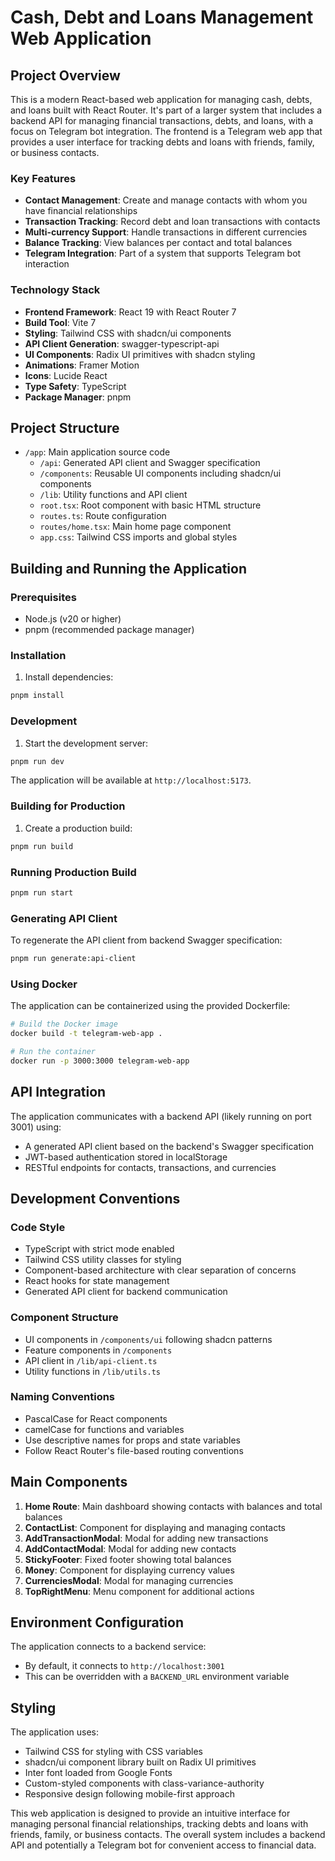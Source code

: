 # Cash, Debt and Loans Management Web Application

## Project Overview

This is a modern React-based web application for managing cash, debts, and loans built with React Router. It's part of a larger system that includes a backend API for managing financial transactions, debts, and loans, with a focus on Telegram bot integration. The frontend is a Telegram web app that provides a user interface for tracking debts and loans with friends, family, or business contacts.

### Key Features
- **Contact Management**: Create and manage contacts with whom you have financial relationships
- **Transaction Tracking**: Record debt and loan transactions with contacts
- **Multi-currency Support**: Handle transactions in different currencies
- **Balance Tracking**: View balances per contact and total balances
- **Telegram Integration**: Part of a system that supports Telegram bot interaction

### Technology Stack
- **Frontend Framework**: React 19 with React Router 7
- **Build Tool**: Vite 7
- **Styling**: Tailwind CSS with shadcn/ui components
- **API Client Generation**: swagger-typescript-api
- **UI Components**: Radix UI primitives with shadcn styling
- **Animations**: Framer Motion
- **Icons**: Lucide React
- **Type Safety**: TypeScript
- **Package Manager**: pnpm

## Project Structure

- `/app`: Main application source code
  - `/api`: Generated API client and Swagger specification
  - `/components`: Reusable UI components including shadcn/ui components
  - `/lib`: Utility functions and API client
  - `root.tsx`: Root component with basic HTML structure
  - `routes.ts`: Route configuration
  - `routes/home.tsx`: Main home page component
  - `app.css`: Tailwind CSS imports and global styles

## Building and Running the Application

### Prerequisites
- Node.js (v20 or higher)
- pnpm (recommended package manager)

### Installation
1. Install dependencies:
```bash
pnpm install
```

### Development
1. Start the development server:
```bash
pnpm run dev
```
The application will be available at `http://localhost:5173`.

### Building for Production
1. Create a production build:
```bash
pnpm run build
```

### Running Production Build
```bash
pnpm run start
```

### Generating API Client
To regenerate the API client from backend Swagger specification:
```bash
pnpm run generate:api-client
```

### Using Docker
The application can be containerized using the provided Dockerfile:

```bash
# Build the Docker image
docker build -t telegram-web-app .

# Run the container
docker run -p 3000:3000 telegram-web-app
```

## API Integration

The application communicates with a backend API (likely running on port 3001) using:
- A generated API client based on the backend's Swagger specification
- JWT-based authentication stored in localStorage
- RESTful endpoints for contacts, transactions, and currencies

## Development Conventions

### Code Style
- TypeScript with strict mode enabled
- Tailwind CSS utility classes for styling
- Component-based architecture with clear separation of concerns
- React hooks for state management
- Generated API client for backend communication

### Component Structure
- UI components in `/components/ui` following shadcn patterns
- Feature components in `/components` 
- API client in `/lib/api-client.ts`
- Utility functions in `/lib/utils.ts`

### Naming Conventions
- PascalCase for React components
- camelCase for functions and variables
- Use descriptive names for props and state variables
- Follow React Router's file-based routing conventions

## Main Components

1. **Home Route**: Main dashboard showing contacts with balances and total balances
2. **ContactList**: Component for displaying and managing contacts
3. **AddTransactionModal**: Modal for adding new transactions
4. **AddContactModal**: Modal for adding new contacts
5. **StickyFooter**: Fixed footer showing total balances
6. **Money**: Component for displaying currency values
7. **CurrenciesModal**: Modal for managing currencies
8. **TopRightMenu**: Menu component for additional actions

## Environment Configuration

The application connects to a backend service:
- By default, it connects to `http://localhost:3001`
- This can be overridden with a `BACKEND_URL` environment variable

## Styling

The application uses:
- Tailwind CSS for styling with CSS variables
- shadcn/ui component library built on Radix UI primitives
- Inter font loaded from Google Fonts
- Custom-styled components with class-variance-authority
- Responsive design following mobile-first approach

This web application is designed to provide an intuitive interface for managing personal financial relationships, tracking debts and loans with friends, family, or business contacts. The overall system includes a backend API and potentially a Telegram bot for convenient access to financial data.